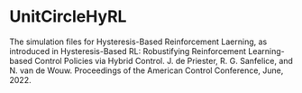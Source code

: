 # UnitCircleHyRL
The simulation files for Hysteresis-Based Reinforcement Laerning, as introduced in Hysteresis-Based RL: Robustifying Reinforcement Learning-based Control Policies via Hybrid Control. J. de Priester, R. G. Sanfelice, and N. van de Wouw. Proceedings of the American Control Conference, June, 2022.
